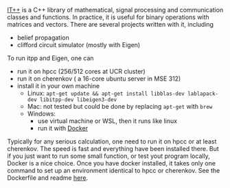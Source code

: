 [IT++](http://itpp.sourceforge.net/4.3.1/) is a C++ library of mathematical, signal processing and communication classes and functions. In practice, it is useful for binary operations with matrices and vectors. There are several projects written with it, including
- belief propagation
- clifford circuit simulator (mostly with Eigen)


To run itpp and Eigen, one can
- run it on hpcc (256/512 cores at UCR cluster)
- run it on cherenkov ( a 16-core ubuntu server in MSE 312)
- install it in your own machine
  - Linux: `apt-get update && apt-get install libblas-dev lablapack-dev libitpp-dev libeigen3-dev`
  - Mac: not tested but could be done by replacing `apt-get` with `brew`
  - Windows: 
    - use virtual machine or WSL, then it runs like linux
    - run it with [Docker](https://hub.docker.com/repository/docker/weileizeng/itpp-full)

Typically for any serious calculation, one need to run it on hpcc or at least cherenkov. The speed is fast and everything have been installed there. But if you just want to run some small function, or test yout program locally, Docker is a nice choice. Once you have docker installed, it takes only one command to set up an environment identical to hpcc or cherenkov. See the Dockerfile and readme [here](https://hub.docker.com/repository/docker/weileizeng/itpp-full).
